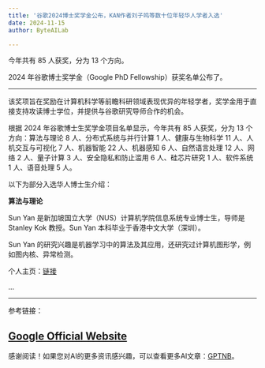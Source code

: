```yaml
---
title: '谷歌2024博士奖学金公布，KAN作者刘子鸣等数十位年轻华人学者入选'
date: 2024-11-15
author: ByteAILab

---
```


今年共有 85 人获奖，分为 13 个方向。

2024 年谷歌博士奖学金（Google PhD Fellowship）获奖名单公布了。

---
该奖项旨在奖励在计算机科学等前瞻科研领域表现优异的年轻学者，奖学金用于直接支持攻读博士学位，并提供与谷歌研究导师合作的机会。

根据 2024 年谷歌博士生奖学金项目名单显示，今年共有 85 人获奖，分为 13 个方向：算法与理论 8 人、分布式系统与并行计算 1 人、健康与生物科学 11 人、人机交互与可视化 7 人、机器智能 22 人、机器感知 6 人、自然语言处理 12 人、网络 2 人、量子计算 3 人、安全隐私和防止滥用 6 人、硅芯片研究 1 人、软件系统 1 人、语音处理 5 人。

以下为部分入选华人博士生介绍：

**算法与理论**

Sun Yan 是新加坡国立大学（NUS）计算机学院信息系统专业博士生，导师是 Stanley Kok 教授。Sun Yan 本科毕业于香港中文大学（深圳）。

Sun Yan 的研究兴趣是机器学习中的算法及其应用，还研究过计算机图形学，例如图内核、异常检测。

个人主页：[链接](https://mathildasunyan.wixsite.com/academic-hub)

...

---

参考链接：

[Google Official Website](https://research.google/programs-and-events/phd-fellowship/recipients/?filtertab=2024)
---
感谢阅读！如果您对AI的更多资讯感兴趣，可以查看更多AI文章：[GPTNB](https://gptnb.com)。
